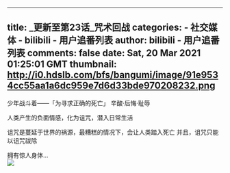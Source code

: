 
---
title: _更新至第23话_咒术回战
categories: 
    - 社交媒体
    - bilibili - 用户追番列表
author: bilibili - 用户追番列表
comments: false
date: Sat, 20 Mar 2021 01:25:01 GMT
thumbnail: http://i0.hdslb.com/bfs/bangumi/image/91e9534cc55aa1a6dc959e7d6d33bde970208232.png
---

<div>   
少年战斗着——「为寻求正确的死亡」
辛酸·后悔·耻辱

人类产生的负面情感，化为诅咒，潜入日常生活

诅咒是蔓延于世界的祸源，最糟糕的情况下，会让人类踏入死亡
并且，诅咒只能以诅咒祓除

拥有惊人身体...<br><img src="http://i0.hdslb.com/bfs/bangumi/image/91e9534cc55aa1a6dc959e7d6d33bde970208232.png" referrerpolicy="no-referrer">  
</div>
            